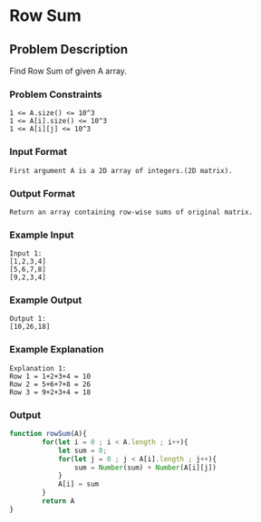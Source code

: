 # Row Sum

## Problem Description
Find Row Sum of given A array.

### Problem Constraints
````
1 <= A.size() <= 10^3
1 <= A[i].size() <= 10^3
1 <= A[i][j] <= 10^3
````

### Input Format
````
First argument A is a 2D array of integers.(2D matrix).
````

### Output Format
````
Return an array containing row-wise sums of original matrix.
````

### Example Input
````
Input 1:
[1,2,3,4]
[5,6,7,8]
[9,2,3,4]
````

### Example Output
````
Output 1:
[10,26,18]
````

### Example Explanation
````
Explanation 1:
Row 1 = 1+2+3+4 = 10
Row 2 = 5+6+7+8 = 26
Row 3 = 9+2+3+4 = 18
````

### Output

``` javascript showLineNumbers copy filename="JavaScript"
function rowSum(A){
        for(let i = 0 ; i < A.length ; i++){
            let sum = 0;
            for(let j = 0 ; j < A[i].length ; j++){
                sum = Number(sum) + Number(A[i][j])
            }
            A[i] = sum
        }
        return A
}
```